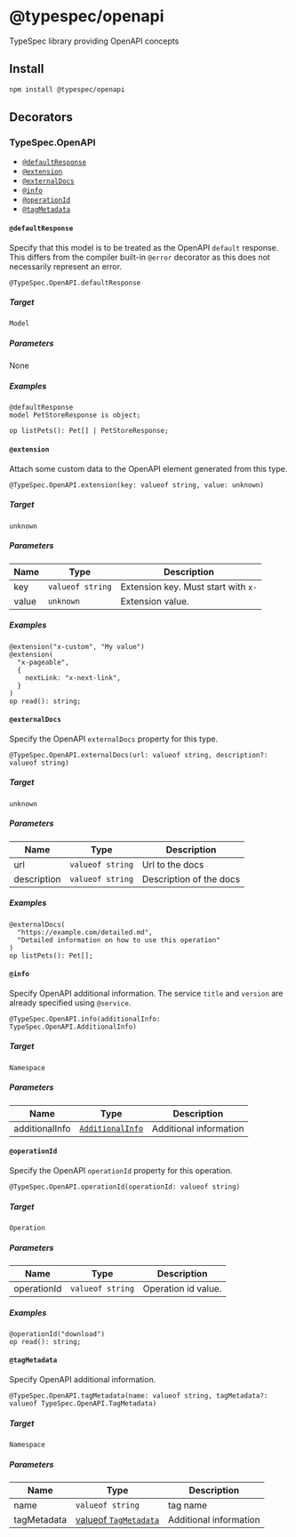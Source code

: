 # @typespec/openapi

TypeSpec library providing OpenAPI concepts

## Install

```bash
npm install @typespec/openapi
```

## Decorators

### TypeSpec.OpenAPI

- [`@defaultResponse`](#@defaultresponse)
- [`@extension`](#@extension)
- [`@externalDocs`](#@externaldocs)
- [`@info`](#@info)
- [`@operationId`](#@operationid)
- [`@tagMetadata`](#@tagmetadata)

#### `@defaultResponse`

Specify that this model is to be treated as the OpenAPI `default` response.
This differs from the compiler built-in `@error` decorator as this does not necessarily represent an error.

```typespec
@TypeSpec.OpenAPI.defaultResponse
```

##### Target

`Model`

##### Parameters

None

##### Examples

```typespec
@defaultResponse
model PetStoreResponse is object;

op listPets(): Pet[] | PetStoreResponse;
```

#### `@extension`

Attach some custom data to the OpenAPI element generated from this type.

```typespec
@TypeSpec.OpenAPI.extension(key: valueof string, value: unknown)
```

##### Target

`unknown`

##### Parameters

| Name  | Type             | Description                         |
| ----- | ---------------- | ----------------------------------- |
| key   | `valueof string` | Extension key. Must start with `x-` |
| value | `unknown`        | Extension value.                    |

##### Examples

```typespec
@extension("x-custom", "My value")
@extension(
  "x-pageable",
  {
    nextLink: "x-next-link",
  }
)
op read(): string;
```

#### `@externalDocs`

Specify the OpenAPI `externalDocs` property for this type.

```typespec
@TypeSpec.OpenAPI.externalDocs(url: valueof string, description?: valueof string)
```

##### Target

`unknown`

##### Parameters

| Name        | Type             | Description             |
| ----------- | ---------------- | ----------------------- |
| url         | `valueof string` | Url to the docs         |
| description | `valueof string` | Description of the docs |

##### Examples

```typespec
@externalDocs(
  "https://example.com/detailed.md",
  "Detailed information on how to use this operation"
)
op listPets(): Pet[];
```

#### `@info`

Specify OpenAPI additional information.
The service `title` and `version` are already specified using `@service`.

```typespec
@TypeSpec.OpenAPI.info(additionalInfo: TypeSpec.OpenAPI.AdditionalInfo)
```

##### Target

`Namespace`

##### Parameters

| Name           | Type                                | Description            |
| -------------- | ----------------------------------- | ---------------------- |
| additionalInfo | [`AdditionalInfo`](#additionalinfo) | Additional information |

#### `@operationId`

Specify the OpenAPI `operationId` property for this operation.

```typespec
@TypeSpec.OpenAPI.operationId(operationId: valueof string)
```

##### Target

`Operation`

##### Parameters

| Name        | Type             | Description         |
| ----------- | ---------------- | ------------------- |
| operationId | `valueof string` | Operation id value. |

##### Examples

```typespec
@operationId("download")
op read(): string;
```

#### `@tagMetadata`

Specify OpenAPI additional information.

```typespec
@TypeSpec.OpenAPI.tagMetadata(name: valueof string, tagMetadata?: valueof TypeSpec.OpenAPI.TagMetadata)
```

##### Target

`Namespace`

##### Parameters

| Name        | Type                                  | Description            |
| ----------- | ------------------------------------- | ---------------------- |
| name        | `valueof string`                      | tag name               |
| tagMetadata | [valueof `TagMetadata`](#tagmetadata) | Additional information |
